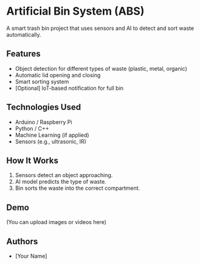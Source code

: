# Artificial Bin System (ABS)

A smart trash bin project that uses sensors and AI to detect and sort waste automatically.

## Features
- Object detection for different types of waste (plastic, metal, organic)
- Automatic lid opening and closing
- Smart sorting system
- [Optional] IoT-based notification for full bin

## Technologies Used
- Arduino / Raspberry Pi
- Python / C++
- Machine Learning (if applied)
- Sensors (e.g., ultrasonic, IR)

## How It Works
1. Sensors detect an object approaching.
2. AI model predicts the type of waste.
3. Bin sorts the waste into the correct compartment.

## Demo
(You can upload images or videos here)

## Authors
- [Your Name]
